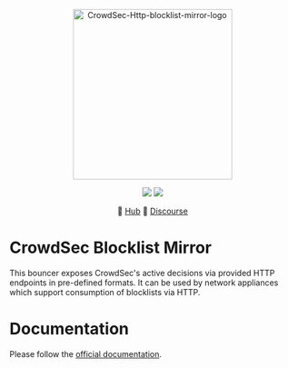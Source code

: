 <p align="center">
<img src="https://raw.githubusercontent.com/crowdsecurity/cs-blocklist-mirror/main/docs/assets/bouncer.svg" alt="CrowdSec-Http-blocklist-mirror-logo" title="CrowdSec-Http-Blocklist-mirror-logo" width="280" height="300">
 </p>
<p align="center">
<img src="https://img.shields.io/badge/build-pass-green">
<img src="https://img.shields.io/badge/tests-pass-green">
</p>
<p align="center">
&#x1F4A0; <a href="https://hub.crowdsec.net">Hub</a>
&#128172; <a href="https://discourse.crowdsec.net">Discourse </a>
</p>

# CrowdSec Blocklist Mirror

This bouncer exposes CrowdSec's active decisions via provided HTTP endpoints in pre-defined formats. It can be used by network appliances which support consumption of blocklists via HTTP.

# Documentation

Please follow the [official documentation](https://docs.crowdsec.net/docs/bouncers/blocklist-mirror).
